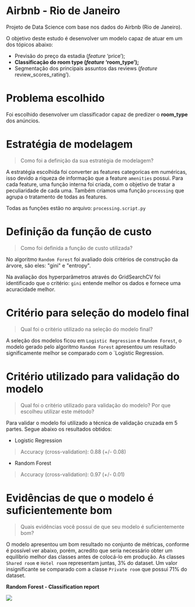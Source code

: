 # Airbnb - Rio de Janeiro

Projeto de Data Science com base nos dados do Airbnb (Rio de Janeiro).

O objetivo deste estudo é desenvolver um modelo capaz de atuar em um dos tópicos abaixo:

- Previsão do preço da estadia (*feature* ‘price’);
- **Classificação do room type (*feature* ‘room_type’);**
- Segmentação dos principais assuntos das reviews (*feature* review_scores_rating’).

# Problema escolhido

Foi escolhido desenvolver um classificador capaz de predizer o **room_type** dos anúncios.

# Estratégia de modelagem
> Como foi a definição da sua estratégia de modelagem?

A estratégia escolhida foi converter as features categoricas em numéricas, isso devido a riqueza de informação que a feature `amenities` possui. Para cada feature, uma função interna foi criada, com o objetivo de tratar a peculiaridade de cada uma. Também criamos uma função `processing` que agrupa o tratamento de todas as features.

Todas as funções estão no arquivo: `processing.script.py`

# Definição da função de custo
> Como foi definida a função de custo utilizada?

No algoritmo `Random Forest` foi avaliado dois critérios de construção da árvore, são eles: "gini" e "entropy".

Na avaliação dos hyperparâmetros através do GridSearchCV foi identificado que o critério: `gini` entende melhor os dados e fornece uma acuracidade melhor.

# Critério para seleção do modelo final
> Qual foi o critério utilizado na seleção do modelo final?

A seleção dos modelos ficou em `Logistic Regression` e `Random Forest`, o modelo gerado pelo algoritmo `Random Forest` apresentou um resultado significamente melhor se comparado com o `Logistic Regression.

# Critério utilizado para validação do modelo
> Qual foi o critério utilizado para validação do modelo?
> Por que escolheu utilizar este método?

Para validar o modelo foi utilizado a técnica de validação cruzada em 5 partes. Segue abaixo os resultados obtidos:

- Logistic Regression
> Accuracy (cross-validation): 0.88 (+/- 0.08)
- Random Forest
> Accuracy (cross-validation): 0.97 (+/- 0.01)

# Evidências de que o modelo é suficientemente bom
> Quais evidências você possui de que seu modelo é suficientemente bom?

O modelo apresentou um bom resultado no conjunto de métricas, conforme é possível ver abaixo, porém, acredito que seria necessário obter um equilíbrio melhor das classes antes de colocá-lo em produção. As classes `Shared room` e `Hotel room` representam juntas, 3% do dataset. Um valor insignificante se comparado com a classe `Private room` que possui 71% do dataset.

**Random Forest - Classification report**

![](https://github.com/DougTrajano/ds_airbnb_rio/blob/master/images/classification_report.png)
